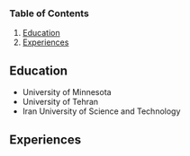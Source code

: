 ### Table of Contents
1. [Education](https://github.com/012sadeghi/AlirezaSadeghi/new/main#education)
2. [Experiences](https://github.com/012sadeghi/AlirezaSadeghi/new/main#experiences)


## Education
- University of Minnesota
- University of Tehran
- Iran University of Science and Technology

## Experiences 
